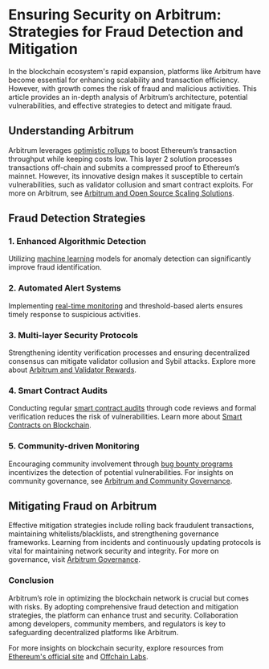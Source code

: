 # Ensuring Security on Arbitrum: Strategies for Fraud Detection and Mitigation

In the blockchain ecosystem's rapid expansion, platforms like Arbitrum have become essential for enhancing scalability and transaction efficiency. However, with growth comes the risk of fraud and malicious activities. This article provides an in-depth analysis of Arbitrum’s architecture, potential vulnerabilities, and effective strategies to detect and mitigate fraud.

## Understanding Arbitrum

Arbitrum leverages [optimistic rollups](https://ethereum.org/en/developers/docs/scaling/optimistic-rollups/) to boost Ethereum’s transaction throughput while keeping costs low. This layer 2 solution processes transactions off-chain and submits a compressed proof to Ethereum’s mainnet. However, its innovative design makes it susceptible to certain vulnerabilities, such as validator collusion and smart contract exploits. For more on Arbitrum, see [Arbitrum and Open Source Scaling Solutions](https://www.license-token.com/wiki/arbitrum-and-open-source-scaling-solutions).

## Fraud Detection Strategies

### 1. Enhanced Algorithmic Detection

Utilizing [machine learning](https://towardsdatascience.com/machine-learning-in-blockchain-a-story-telling-of-ml-and-blockchain-synergy-f8e6ea1b7bae) models for anomaly detection can significantly improve fraud identification.

### 2. Automated Alert Systems

Implementing [real-time monitoring](https://aws.amazon.com/devops/monitoring/) and threshold-based alerts ensures timely response to suspicious activities.

### 3. Multi-layer Security Protocols

Strengthening identity verification processes and ensuring decentralized consensus can mitigate validator collusion and Sybil attacks. Explore more about [Arbitrum and Validator Rewards](https://www.license-token.com/wiki/arbitrum-and-validator-rewards).

### 4. Smart Contract Audits

Conducting regular [smart contract audits](https://consensys.net/diligence/audits/) through code reviews and formal verification reduces the risk of vulnerabilities. Learn more about [Smart Contracts on Blockchain](https://www.license-token.com/wiki/smart-contracts-on-blockchain).

### 5. Community-driven Monitoring

Encouraging community involvement through [bug bounty programs](https://hackerone.com/bug-bounty-programs) incentivizes the detection of potential vulnerabilities. For insights on community governance, see [Arbitrum and Community Governance](https://www.license-token.com/wiki/arbitrum-and-community-governance).

## Mitigating Fraud on Arbitrum

Effective mitigation strategies include rolling back fraudulent transactions, maintaining whitelists/blacklists, and strengthening governance frameworks. Learning from incidents and continuously updating protocols is vital for maintaining network security and integrity. For more on governance, visit [Arbitrum Governance](https://www.license-token.com/wiki/arbitrum-governance).

### Conclusion

Arbitrum’s role in optimizing the blockchain network is crucial but comes with risks. By adopting comprehensive fraud detection and mitigation strategies, the platform can enhance trust and security. Collaboration among developers, community members, and regulators is key to safeguarding decentralized platforms like Arbitrum.

For more insights on blockchain security, explore resources from [Ethereum's official site](https://ethereum.org/en/) and [Offchain Labs](https://offchainlabs.com/).